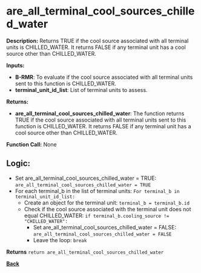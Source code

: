 # are_all_terminal_cool_sources_chilled_water   

**Description:** Returns TRUE if the cool source associated with all terminal units is CHILLED_WATER. It returns FALSE if any terminal unit has a cool source other than CHILLED_WATER.   

**Inputs:**  
- **B-RMR**: To evaluate if the cool source associated with all terminal units sent to this function is CHILLED_WATER.     
- **terminal_unit_id_list**: List of terminal units to assess.

**Returns:**  
- **are_all_terminal_cool_sources_chilled_water**: The function returns TRUE if the cool source associated with all terminal units sent to this function is CHILLED_WATER. It returns FALSE if any terminal unit has a cool source other than CHILLED_WATER.  
 
**Function Call:**  None     

## Logic:  
- Set are_all_terminal_cool_sources_chilled_water = TRUE: `are_all_terminal_cool_sources_chilled_water = TRUE`  
- For each terminal_b in the list of terminal units: `For terminal_b in terminal_unit_id_list:`  
    - Create an object for the terminal unit: `terminal_b = terminal_b.id`  
    - Check if the cool source associated with the terminal unit does not equal CHILLED_WATER: `if terminal_b.cooling_source != "CHILLED_WATER":`
        - Set are_all_terminal_cool_sources_chilled_water = FALSE: `are_all_terminal_cool_sources_chilled_water = FALSE`
        - Leave the loop: `break`

**Returns** `return are_all_terminal_cool_sources_chilled_water`  

**[Back](../../../_toc.md)**